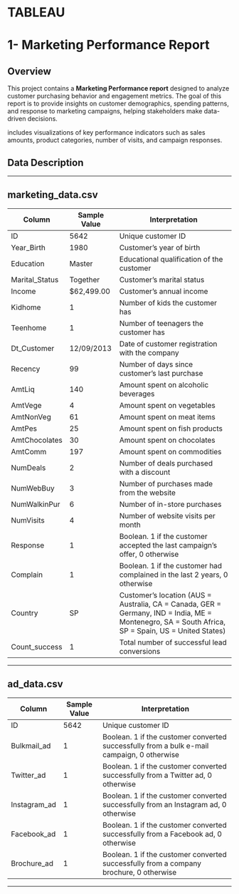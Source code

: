 # TABLEAU
# 1- Marketing Performance Report

## Overview
This project contains a **Marketing Performance report** designed to analyze customer purchasing behavior and engagement metrics. The goal of this report is to provide insights on customer demographics, spending patterns, and response to marketing campaigns, helping stakeholders make data-driven decisions.

includes visualizations of key performance indicators such as sales amounts, product categories, number of visits, and campaign responses.

## Data Description
---

## marketing_data.csv

| Column           | Sample Value   | Interpretation |
|-----------------|----------------|----------------|
| ID               | 5642           | Unique customer ID |
| Year_Birth       | 1980           | Customer’s year of birth |
| Education        | Master         | Educational qualification of the customer |
| Marital_Status   | Together       | Customer’s marital status |
| Income           | $62,499.00     | Customer’s annual income |
| Kidhome          | 1              | Number of kids the customer has |
| Teenhome         | 1              | Number of teenagers the customer has |
| Dt_Customer      | 12/09/2013     | Date of customer registration with the company |
| Recency          | 99             | Number of days since customer’s last purchase |
| AmtLiq           | 140            | Amount spent on alcoholic beverages |
| AmtVege          | 4              | Amount spent on vegetables |
| AmtNonVeg        | 61             | Amount spent on meat items |
| AmtPes           | 25             | Amount spent on fish products |
| AmtChocolates    | 30             | Amount spent on chocolates |
| AmtComm          | 197            | Amount spent on commodities |
| NumDeals         | 2              | Number of deals purchased with a discount |
| NumWebBuy        | 3              | Number of purchases made from the website |
| NumWalkinPur     | 6              | Number of in-store purchases |
| NumVisits        | 4              | Number of website visits per month |
| Response         | 1              | Boolean. 1 if the customer accepted the last campaign’s offer, 0 otherwise |
| Complain         | 1              | Boolean. 1 if the customer had complained in the last 2 years, 0 otherwise |
| Country          | SP             | Customer’s location (AUS = Australia, CA = Canada, GER = Germany, IND = India, ME = Montenegro, SA = South Africa, SP = Spain, US = United States) |
| Count_success    | 1              | Total number of successful lead conversions |

---

## ad_data.csv

| Column           | Sample Value   | Interpretation |
|-----------------|----------------|----------------|
| ID               | 5642           | Unique customer ID |
| Bulkmail_ad      | 1              | Boolean. 1 if the customer converted successfully from a bulk e-mail campaign, 0 otherwise |
| Twitter_ad       | 1              | Boolean. 1 if the customer converted successfully from a Twitter ad, 0 otherwise |
| Instagram_ad     | 1              | Boolean. 1 if the customer converted successfully from an Instagram ad, 0 otherwise |
| Facebook_ad      | 1              | Boolean. 1 if the customer converted successfully from a Facebook ad, 0 otherwise |
| Brochure_ad      | 1              | Boolean. 1 if the customer converted successfully from a company brochure, 0 otherwise |

---
